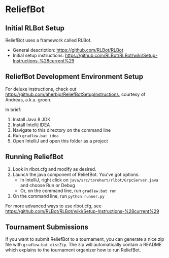 # ReliefBot

## Initial RLBot Setup

ReliefBot uses a framework called RLBot.
- General description: https://github.com/RLBot/RLBot
- Initial setup instructions: https://github.com/RLBot/RLBot/wiki/Setup-Instructions-%28current%29

## ReliefBot Development Environment Setup

For deluxe instructions, check out https://github.com/aherbig/ReliefBotSetupInstructions,
courtesy of Andreas, a.k.a. groen.

In brief:

1. Install Java 8 JDK
2. Install Intellij IDEA
3. Navigate to this directory on the command line
4. Run `gradlew.bat idea`
5. Open IntelliJ and open this folder as a project


## Running ReliefBot

1. Look in rlbot.cfg and modify as desired.
2. Launch the java component of ReliefBot. You've got options:
   - In IntelliJ, right click on `java/src/tarehart/rlbot/GrpcServer.java` and choose Run or Debug
   - Or, on the command line, run `gradlew.bat run`
3. On the command line, run `python runner.py`

For more advanced ways to use rlbot.cfg, see https://github.com/RLBot/RLBot/wiki/Setup-Instructions-%28current%29

## Tournament Submissions

If you want to submit ReliefBot to a tournament, you can generate a nice zip file with `gradlew.bat distZip`.
The zip will automatically contain a README which explains to the tournament organizer how to run ReliefBot.
